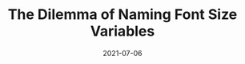 ---
date: 2021-07-06
permalink: false
publisher: css
tags:
  - css
  - preprocessors
  - custom-properties
target_url: https://css-tricks.com/the-dilemma-of-naming-font-size-variables/
title: The Dilemma of Naming Font Size Variables
---